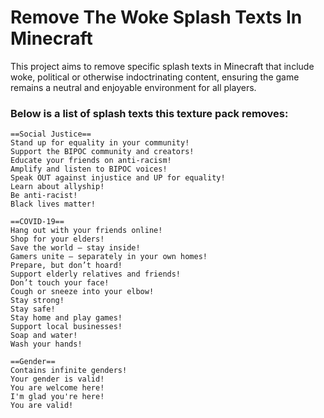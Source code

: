 # Remove The Woke Splash Texts In Minecraft
This project aims to remove specific splash texts in Minecraft that include woke, political or otherwise indoctrinating content, ensuring the game remains a neutral and enjoyable environment for all players.

### Below is a list of splash texts this texture pack removes:
```
==Social Justice==
Stand up for equality in your community!
Support the BIPOC community and creators!
Educate your friends on anti-racism!
Amplify and listen to BIPOC voices!
Speak OUT against injustice and UP for equality!
Learn about allyship!
Be anti-racist!
Black lives matter!

==COVID-19==
Hang out with your friends online!
Shop for your elders!
Save the world – stay inside!
Gamers unite – separately in your own homes!
Prepare, but don’t hoard!
Support elderly relatives and friends!
Don’t touch your face!
Cough or sneeze into your elbow!
Stay strong!
Stay safe!
Stay home and play games!
Support local businesses!
Soap and water!
Wash your hands!

==Gender==
Contains infinite genders!
Your gender is valid!
You are welcome here!
I'm glad you're here!
You are valid!
```
